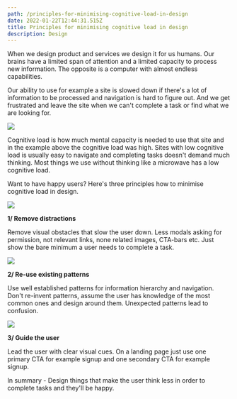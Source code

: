 ```yaml
---
path: /principles-for-minimising-cognitive-load-in-design
date: 2022-01-22T12:44:31.515Z
title: Principles for minimising cognitive load in design
description: Design
---
```

When we design product and services we design it for us humans. Our brains have a limited span of attention and a limited capacity to process new information. The opposite is a computer with almost endless capabilities. 

Our ability to use for example a site is slowed down if there's a lot of information to be processed and navigation is hard to figure out. And we get frustrated and leave the site when we can't complete a task or find what we are looking for.

![](https://www.jakobmagnusson.se/assets/cognitive-1.png)

Cognitive load is how much mental capacity is needed to use that site and in the example above the cognitive load was high. Sites with low cognitive load is usually easy to navigate and completing tasks doesn't demand much thinking. Most things we use without thinking like a microwave has a low cognitive load. 

Want to have happy users? Here's three principles how to minimise cognitive load in design.

![](https://www.jakobmagnusson.se/assets/cognitive-2.png)

**1/ Remove distractions**

Remove visual obstacles that slow the user down. Less modals asking for permission, not relevant links, none related images, CTA-bars etc. Just show the bare minimum a user needs to complete a task.

![](https://www.jakobmagnusson.se/assets/cognitive-3.png)

**2/ Re-use existing patterns**

Use well established patterns for information hierarchy and navigation. Don't re-invent patterns, assume the user has knowledge of the most common ones and design around them. Unexpected patterns lead to confusion.

![](https://www.jakobmagnusson.se/assets/cognitive-4.png)

**3/ Guide the user**

Lead the user with clear visual cues. On a landing page just use one primary CTA for example signup and one secondary CTA for example signup.
<br />

In summary - Design things that make the user think less in order to complete tasks and they'll be happy.